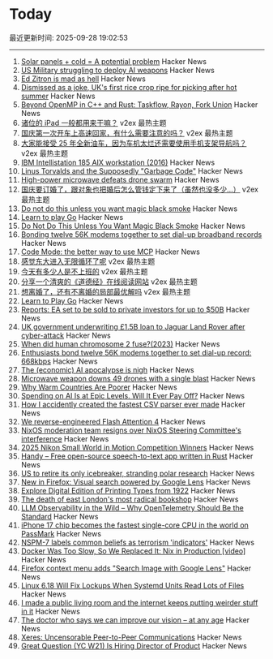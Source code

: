 # Today

最近更新时间: 2025-09-28 19:02:53

--- 
1. [Solar panels + cold = A potential problem](https://www.linspyre.com/ecoholics/temps.html) Hacker News
2. [US Military struggling to deploy AI weapons](https://www.msn.com/en-us/money/companies/us-military-is-struggling-to-deploy-ai-weapons/ar-AA1NoiNK) Hacker News
3. [Ed Zitron is mad as hell](https://www.ft.com/content/4c8d6420-d088-4660-8973-c4996cd990fb) Hacker News
4. [Dismissed as a joke, UK's first rice crop ripe for picking after hot summer](https://www.bbc.co.uk/news/articles/c1wgeq702dyo) Hacker News
5. [Beyond OpenMP in C++ and Rust: Taskflow, Rayon, Fork Union](https://ashvardanian.com/posts/beyond-openmp-in-cpp-rust/) Hacker News
6. [诸位的 iPad 一般都用来干嘛？](https://www.v2ex.com/t/1162346) v2ex 最热主题
7. [国庆第一次开车上高速回家，有什么需要注意的吗？](https://www.v2ex.com/t/1162326) v2ex 最热主题
8. [大家能接受 25 年全新油车，因为车机太烂还需要使用手机支架导航吗？](https://www.v2ex.com/t/1162297) v2ex 最热主题
9. [IBM Intellistation 185 AIX workstation (2016)](http://www.ibmfiles.com/pages/intellipower185.htm) Hacker News
10. [Linus Torvalds and the Supposedly "Garbage Code"](https://giodicanio.com/2025/08/27/linus-torvalds-and-the-supposedly-garbage-code/) Hacker News
11. [High-power microwave defeats drone swarm](https://www.epirusinc.com/press-releases/epirus-leonidas-high-power-microwave-defeats-49-drone-swarm-100-of-drones-flown-at-live-fire-demonstration) Hacker News
12. [国庆要订婚了，跟对象也把婚后怎么管钱定下来了（虽然也没多少...）](https://www.v2ex.com/t/1162337) v2ex 最热主题
13. [Do not do this unless you want magic black smoke](https://www.linspyre.com/ecoholics/temps.html) Hacker News
14. [Learn to play Go](https://online-go.com/learn-to-play-go) Hacker News
15. [Do Not Do This Unless You Want Magic Black Smoke](https://www.linspyre.com/ecoholics/temps.html) Hacker News
16. [Bonding twelve 56K modems together to set dial-up broadband records](https://www.tomshardware.com/networking/enthusiasts-bond-twelve-56k-dial-up-modems-together-to-set-dial-up-broadband-records-a-dozen-screeching-boxes-achieve-record-668-kbps-download-speeds) Hacker News
17. [Code Mode: the better way to use MCP](https://blog.cloudflare.com/code-mode/) Hacker News
18. [感觉东大进入无限循环了呢](https://www.v2ex.com/t/1162281) v2ex 最热主题
19. [今天有多少人是不上班的](https://www.v2ex.com/t/1162264) v2ex 最热主题
20. [分享一个清爽的《道德经》在线阅读网站](https://www.v2ex.com/t/1162257) v2ex 最热主题
21. [想离婚了，还有不离婚的局部最优解吗](https://www.v2ex.com/t/1162255) v2ex 最热主题
22. [Learn to Play Go](https://online-go.com/learn-to-play-go) Hacker News
23. [Reports: EA set to be sold to private investors for up to $50B](https://arstechnica.com/gaming/2025/09/reports-ea-set-to-be-sold-to-private-investors-for-up-to-50-billion/) Hacker News
24. [UK government underwriting £1.5B loan to Jaguar Land Rover after cyber-attack](https://www.theguardian.com/business/2025/sep/27/jaguar-land-rover-plans-to-restart-engine-manufacturing-in-early-october-report-says) Hacker News
25. [When did human chromosome 2 fuse?(2023)](https://www.johnhawks.net/p/when-did-human-chromosome-2-fuse) Hacker News
26. [Enthusiasts bond twelve 56K modems together to set dial-up record: 668kbps](https://www.tomshardware.com/networking/enthusiasts-bond-twelve-56k-dial-up-modems-together-to-set-dial-up-broadband-records-a-dozen-screeching-boxes-achieve-record-668-kbps-download-speeds) Hacker News
27. [The (economic) AI apocalypse is nigh](https://pluralistic.net/2025/09/27/econopocalypse/) Hacker News
28. [Microwave weapon downs 49 drones with a single blast](https://newatlas.com/military/microwave-beam-anti-drone-weapon/) Hacker News
29. [Why Warm Countries Are Poorer](https://unchartedterritories.tomaspueyo.com/p/mountains) Hacker News
30. [Spending on AI Is at Epic Levels. Will It Ever Pay Off?](https://www.wsj.com/tech/ai/ai-bubble-building-spree-55ee6128) Hacker News
31. [How I accidently created the fastest CSV parser ever made](https://sanixdk.xyz/blogs/how-i-accidentally-created-the-fastest-csv-parser-ever-made) Hacker News
32. [We reverse-engineered Flash Attention 4](https://modal.com/blog/reverse-engineer-flash-attention-4) Hacker News
33. [NixOS moderation team resigns over NixOS Steering Committee's interference](https://discourse.nixos.org/t/a-statement-from-members-of-the-moderation-team/69828) Hacker News
34. [2025 Nikon Small World in Motion Competition Winners](https://www.nikonsmallworld.com/galleries/2025-small-world-in-motion-competition) Hacker News
35. [Handy – Free open-source speech-to-text app written in Rust](https://handy.computer/) Hacker News
36. [US to retire its only icebreaker, stranding polar research](https://www.colorado.edu/today/2025/09/16/us-retire-its-only-icebreaker-stranding-polar-research) Hacker News
37. [New in Firefox: Visual search powered by Google Lens](https://connect.mozilla.org/t5/discussions/new-in-firefox-desktop-only-visual-search/m-p/106216#M41026) Hacker News
38. [Explore Digital Edition of Printing Types from 1922](https://www.openculture.com/2025/09/explore-a-new-digital-edition-of-printing-types-the-authoritative-history-of-printing-typography-from-1922.html) Hacker News
39. [The death of east London's most radical bookshop](https://www.the-londoner.co.uk/scarlett-letters-closure-left-wing-bookshop/) Hacker News
40. [LLM Observability in the Wild – Why OpenTelemetry Should Be the Standard](https://signoz.io/blog/llm-observability-opentelemetry/) Hacker News
41. [iPhone 17 chip becomes the fastest single-core CPU in the world on PassMark](https://www.tomshardware.com/pc-components/cpus/apples-a19-becomes-the-fastest-single-core-cpu-in-the-world-on-passmark-beating-pc-chips-and-apples-own-m3-ultra-passively-cooled-iphone-17-chip-catapults-past-power-hungry-competitors) Hacker News
42. [NSPM-7 labels common beliefs as terrorism 'indicators'](https://www.kenklippenstein.com/p/trumps-nspm-7-labels-common-beliefs) Hacker News
43. [Docker Was Too Slow, So We Replaced It: Nix in Production [video]](https://www.youtube.com/watch?v=iPoL03tFBtU) Hacker News
44. [Firefox context menu adds "Search Image with Google Lens"](https://connect.mozilla.org/t5/discussions/new-in-firefox-desktop-only-visual-search/m-p/106216#M41026) Hacker News
45. [Linux 6.18 Will Fix Lockups When Systemd Units Read Lots of Files](https://www.phoronix.com/news/Linux-6.18-Writeback-Lockups) Hacker News
46. [I made a public living room and the internet keeps putting weirder stuff in it](https://www.theroom.lol) Hacker News
47. [The doctor who says we can improve our vision – at any age](https://www.thetimes.com/life-style/health-fitness/article/how-to-improve-vision-any-age-doctor-advice-gjnftx5dm) Hacker News
48. [Xeres: Uncensorable Peer-to-Peer Communications](https://xeres.io/) Hacker News
49. [Great Question (YC W21) Is Hiring Director of Product](https://www.ycombinator.com/companies/great-question/jobs/9crdslU-director-of-product) Hacker News
